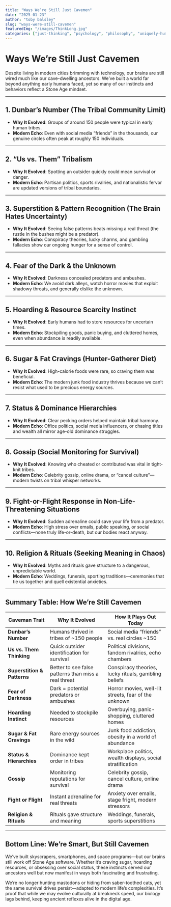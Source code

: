 ```yaml
---
title: "Ways We’re Still Just Cavemen"
date: "2025-01-23"
author: "toby balsley" 
slug: "ways-were-still-cavemen"
featuredImg: "/images/ThinkLong.jpg"
categories: ["just-thinking", "psychology", "philosophy", "uniquely-human"]
---
```


# Ways We’re Still Just Cavemen

Despite living in modern cities brimming with technology, our brains are still wired much like our cave-dwelling ancestors. We’ve built a world far beyond anything early humans faced, yet so many of our instincts and behaviors reflect a Stone Age mindset.

---

## 1. Dunbar’s Number (The Tribal Community Limit)
- **Why It Evolved**: Groups of around 150 people were typical in early human tribes.  
- **Modern Echo**: Even with social media “friends” in the thousands, our genuine circles often peak at roughly 150 individuals.

---

## 2. “Us vs. Them” Tribalism
- **Why It Evolved**: Spotting an outsider quickly could mean survival or danger.  
- **Modern Echo**: Partisan politics, sports rivalries, and nationalistic fervor are updated versions of tribal boundaries.

---

## 3. Superstition & Pattern Recognition (The Brain Hates Uncertainty)
- **Why It Evolved**: Seeing false patterns beats missing a real threat (the rustle in the bushes might be a predator).  
- **Modern Echo**: Conspiracy theories, lucky charms, and gambling fallacies show our ongoing hunger for a sense of control.

---

## 4. Fear of the Dark & the Unknown
- **Why It Evolved**: Darkness concealed predators and ambushes.  
- **Modern Echo**: We avoid dark alleys, watch horror movies that exploit shadowy threats, and generally dislike the unknown.

---

## 5. Hoarding & Resource Scarcity Instinct
- **Why It Evolved**: Early humans had to store resources for uncertain times.  
- **Modern Echo**: Stockpiling goods, panic buying, and cluttered homes, even when abundance is readily available.

---

## 6. Sugar & Fat Cravings (Hunter-Gatherer Diet)
- **Why It Evolved**: High-calorie foods were rare, so craving them was beneficial.  
- **Modern Echo**: The modern junk food industry thrives because we can’t resist what used to be precious energy sources.

---

## 7. Status & Dominance Hierarchies
- **Why It Evolved**: Clear pecking orders helped maintain tribal harmony.  
- **Modern Echo**: Office politics, social media influencers, or chasing titles and wealth all mirror age-old dominance struggles.

---

## 8. Gossip (Social Monitoring for Survival)
- **Why It Evolved**: Knowing who cheated or contributed was vital in tight-knit tribes.  
- **Modern Echo**: Celebrity gossip, online drama, or “cancel culture”—modern twists on tribal whisper networks.

---

## 9. Fight-or-Flight Response in Non-Life-Threatening Situations
- **Why It Evolved**: Sudden adrenaline could save your life from a predator.  
- **Modern Echo**: High stress over emails, public speaking, or social conflicts—none truly life-or-death, but our bodies react anyway.

---

## 10. Religion & Rituals (Seeking Meaning in Chaos)
- **Why It Evolved**: Myths and rituals gave structure to a dangerous, unpredictable world.  
- **Modern Echo**: Weddings, funerals, sporting traditions—ceremonies that tie us together and quell existential anxieties.

---

## Summary Table: How We’re Still Cavemen

| Caveman Trait              | Why It Evolved                                             | How It Plays Out Today                                 |
|----------------------------|------------------------------------------------------------|---------------------------------------------------------|
| **Dunbar’s Number**        | Humans thrived in tribes of ~150 people                   | Social media “friends” vs. real circles ~150            |
| **Us vs. Them Thinking**   | Quick outsider identification for survival                | Political divisions, fandom rivalries, echo chambers    |
| **Superstition & Patterns**| Better to see false patterns than miss a real threat      | Conspiracy theories, lucky rituals, gambling beliefs    |
| **Fear of Darkness**       | Dark = potential predators or ambushes                    | Horror movies, well-lit streets, fear of the unknown    |
| **Hoarding Instinct**      | Needed to stockpile resources                             | Overbuying, panic-shopping, cluttered homes             |
| **Sugar & Fat Cravings**   | Rare energy sources in the wild                           | Junk food addiction, obesity in a world of abundance    |
| **Status & Hierarchies**   | Dominance kept order in tribes                            | Workplace politics, wealth displays, social stratification |
| **Gossip**                 | Monitoring reputations for survival                       | Celebrity gossip, cancel culture, online drama          |
| **Fight or Flight**        | Instant adrenaline for real threats                       | Anxiety over emails, stage fright, modern stressors     |
| **Religion & Rituals**     | Rituals gave structure and meaning                        | Weddings, funerals, sports superstitions               |

---

## Bottom Line: We’re Smart, But Still Cavemen
We’ve built skyscrapers, smartphones, and space programs—but our brains still work off Stone Age software. Whether it’s craving sugar, hoarding resources, or obsessing over social status, these instincts served our ancestors well but now manifest in ways both fascinating and frustrating.

We’re no longer hunting mastodons or hiding from saber-toothed cats, yet the same survival drives persist—adapted to modern life’s complexities. It’s proof that while we may evolve culturally at breakneck speed, our biology lags behind, keeping ancient reflexes alive in the digital age.